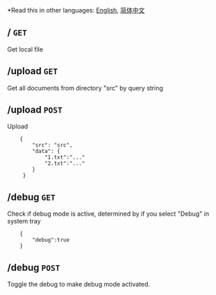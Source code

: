 \*Read this in other languages: [English](backend.md), [简体中文](backend.zh-cn.md)

## / `GET`

Get local file

## /upload `GET`

Get all documents from directory "src" by query string

## /upload `POST`

Upload

```
	{
	 	"src": "src",
	 	"data": {
	 		"1.txt":"..."
	 		"2.txt":"..."
	 	}
	 }

```

## /debug `GET`

Check if debug mode is active, determined by if you select "Debug" in system tray

```
    {
        "debug":true
    }
```

## /debug `POST`

Toggle the debug to make debug mode activated.
